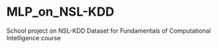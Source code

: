 # MLP_on_NSL-KDD
School project on NSL-KDD Dataset for Fundamentals of Computational Intelligence course
